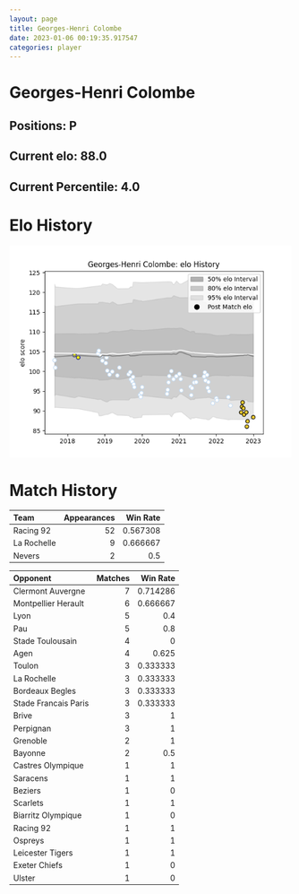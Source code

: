 ```yaml
---  
layout: page  
title: Georges-Henri Colombe  
date: 2023-01-06 00:19:35.917547  
categories: player  
---
```

# Georges-Henri Colombe

## Positions: P

## Current elo: 88.0

## Current Percentile: 4.0

# Elo History


![elo history](history_Georges-HenriColombe.png)
# Match History


| Team        |   Appearances |   Win Rate |
|:------------|--------------:|-----------:|
| Racing 92   |            52 |   0.567308 |
| La Rochelle |             9 |   0.666667 |
| Nevers      |             2 |   0.5      |

| Opponent             |   Matches |   Win Rate |
|:---------------------|----------:|-----------:|
| Clermont Auvergne    |         7 |   0.714286 |
| Montpellier Herault  |         6 |   0.666667 |
| Lyon                 |         5 |   0.4      |
| Pau                  |         5 |   0.8      |
| Stade Toulousain     |         4 |   0        |
| Agen                 |         4 |   0.625    |
| Toulon               |         3 |   0.333333 |
| La Rochelle          |         3 |   0.333333 |
| Bordeaux Begles      |         3 |   0.333333 |
| Stade Francais Paris |         3 |   0.333333 |
| Brive                |         3 |   1        |
| Perpignan            |         3 |   1        |
| Grenoble             |         2 |   1        |
| Bayonne              |         2 |   0.5      |
| Castres Olympique    |         1 |   1        |
| Saracens             |         1 |   1        |
| Beziers              |         1 |   0        |
| Scarlets             |         1 |   1        |
| Biarritz Olympique   |         1 |   0        |
| Racing 92            |         1 |   1        |
| Ospreys              |         1 |   1        |
| Leicester Tigers     |         1 |   1        |
| Exeter Chiefs        |         1 |   0        |
| Ulster               |         1 |   0        |